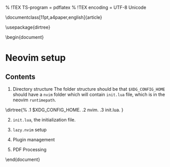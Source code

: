 
% !TEX TS-program = pdflatex 
% !TEX encoding = UTF-8 Unicode

\documentclass[11pt,a4paper,english]{article}

\usepackage{dirtree}

\begin{document}

# Neovim setup

## Contents
1. Directory structure
The folder structure should be that `$XDG_CONFIG_HOME` should have a `nvim` 
folder which will contain `init.lua` file, which is in the neovim `runtimepath`.

\dirtree{%
.1 $XDG_CONFIG_HOME. 
.2 nvim.
.3 init.lua.
}

2. `init.lua`, the initialization file.

3. `lazy.nvim` setup

3. Plugin management

4. PDF Processing

\end{document}


